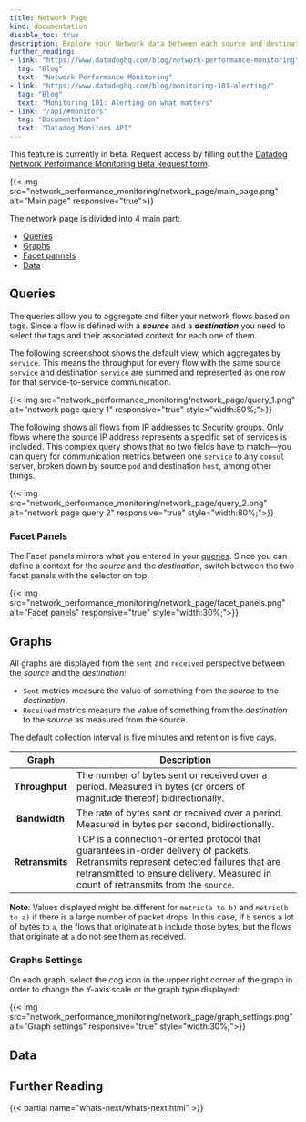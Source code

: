 ```yaml
---
title: Network Page
kind: documentation
disable_toc: true
description: Explore your Network data between each source and destination across your stack.
further_reading:
- link: "https://www.datadoghq.com/blog/network-performance-monitoring"
  tag: "Blog"
  text: "Network Performance Monitoring"
- link: "https://www.datadoghq.com/blog/monitoring-101-alerting/"
  tag: "Blog"
  text: "Monitoring 101: Alerting on what matters"
- link: "/api/#monitors"
  tag: "Documentation"
  text: "Datadog Monitors API"
---
```


<div class="alert alert-warning">
This feature is currently in beta. Request access by filling out the <a href="https://app.datadoghq.com/network/2019signup">Datadog Network Performance Monitoring Beta Request form</a>.
</div>

{{< img src="network_performance_monitoring/network_page/main_page.png" alt="Main page" responsive="true">}}

The network page is divided into 4 main part:

* [Queries](#queries)
* [Graphs](#graphs)
* [Facet pannels](#facet-panels)
* [Data](#data)

## Queries

The queries allow you to aggregate and filter your network flows based on tags. Since a flow is defined with a **_source_** and a **_destination_** you need to select the tags and their associated context for each one of them.

The following screenshoot shows the default view, which aggregates by `service`. This means the throughput for every flow with the same source `service` and destination `service` are summed and represented as one row for that service-to-service communication.

{{< img src="network_performance_monitoring/network_page/query_1.png" alt="network page query 1" responsive="true" style="width:80%;">}}

The following shows all flows from IP addresses to Security groups. Only flows where the source IP address represents a specific set of services is included. This complex query shows that no two fields have to match—you can query for communication metrics between one `service` to any `consul` server, broken down by source `pod` and destination `host`, among other things.

{{< img src="network_performance_monitoring/network_page/query_2.png" alt="network page query 2" responsive="true" style="width:80%;">}}

### Facet Panels

The Facet panels mirrors what you entered in your [queries](#queries). Since you can define a context for the _source_ and the _destination_, switch between the two facet panels with the selector on top:

{{< img src="network_performance_monitoring/network_page/facet_panels.png" alt="Facet panels" responsive="true" style="width:30%;">}}

## Graphs

All graphs are displayed from the `sent` and `received` perspective between the _source_ and the _destination_:

- `Sent` metrics measure the value of something from the _source_ to the _destination_.
- `Received` metrics measure the value of something from the _destination_ to the _source_ as measured from the source.

The default collection interval is five minutes and retention is five days.

| Graph | Description |
| -------- | ------ |
| **Throughput** | The number of bytes sent or received over a period. Measured in bytes (or orders of magnitude thereof) bidirectionally.|
| **Bandwidth** | The rate of bytes sent or received over a period. Measured in bytes per second, bidirectionally. |
| **Retransmits** | TCP is a connection-oriented protocol that guarantees in-order delivery of packets. Retransmits represent detected failures that are retransmitted to ensure delivery. Measured in count of retransmits from the `source`. |

**Note**: Values displayed might be different for `metric(a to b)` and `metric(b to a)` if there is a large number of packet drops. In this case, if `b` sends a lot of bytes to `a`, the flows that originate at `b` include those bytes, but the flows that originate at `a` do not see them as received.

### Graphs Settings

On each graph, select the cog icon in the upper right corner of the graph in order to change the Y-axis scale or the graph type displayed:

{{< img src="network_performance_monitoring/network_page/graph_settings.png" alt="Graph settings" responsive="true" style="width:30%;">}}

## Data

## Further Reading

{{< partial name="whats-next/whats-next.html" >}}
